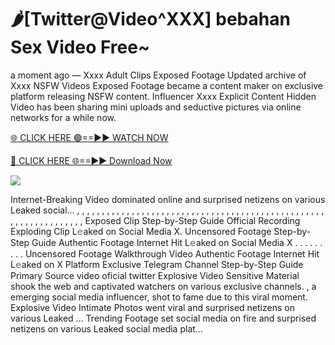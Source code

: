 # 🌶️[Twitter@Video^XXX] bebahan Sex Video Free~

a moment ago — Xxxx Adult Clips Exposed Footage Updated archive of Xxxx NSFW Videos Exposed Footage became a content maker on exclusive platform releasing NSFW content. Influencer Xxxx Explicit Content Hidden Video has been sharing mini uploads and seductive pictures via online networks for a while now.

[🌐 CLICK HERE 🟢==►► WATCH NOW](https://tinyurl.com/topvvv?st=viral&si=gh)

[🔴 CLICK HERE 🌐==►► Download Now](https://tinyurl.com/topvvv?st=viral&si=gh)

[![](https://t4.ftcdn.net/jpg/00/89/87/57/360_F_89875724_hMf6q0pOUbIm38tYOeJTOKDftmRMQnny.jpg)](https://tinyurl.com/topvvv?st=viral&si=gh)

Internet-Breaking Video dominated online and surprised netizens on various Leaked social… , , , , , , , , , , , , , , , , , , , , , , , , , , , , , , , , , , , , , , , , , , , , , , , , , , , , , , , , , , , , , , , , , Exposed Clip Step-by-Step Guide Official Recording Exploding Clip L𝚎aked on Social Media X. Uncensored Footage Step-by-Step Guide Authentic Footage Internet Hit L𝚎aked on Social Media X . . . . . . . . . Uncensored Footage Walkthrough Video Authentic Footage Internet Hit L𝚎aked on X Platform Exclusive Telegram Channel Step-by-Step Guide Primary Source video oficial twitter Explosive Video Sensitive Material shook the web and captivated watchers on various exclusive channels. , a emerging social media influencer, shot to fame due to this viral moment. Explosive Video Intimate Photos went viral and surprised netizens on various Leaked … Trending Footage set social media on fire and surprised netizens on various Leaked social media plat…
